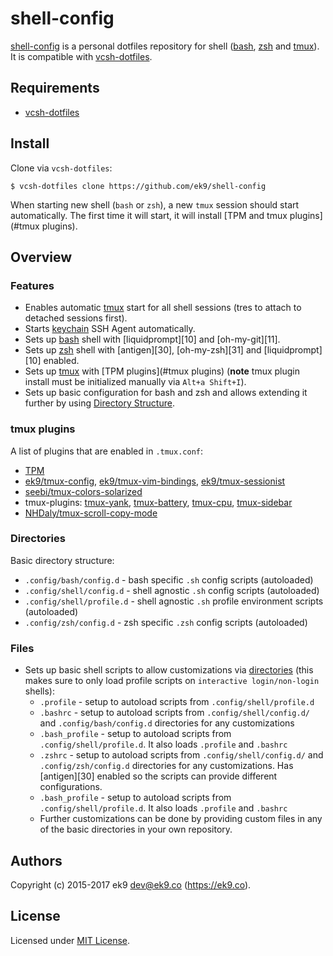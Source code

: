 shell-config
============

[shell-config][0] is a personal dotfiles repository for shell ([bash][2],
[zsh][3] and [tmux][4]). It is compatible with [vcsh-dotfiles][1].

## Requirements

- [vcsh-dotfiles][1]

## Install

Clone via `vcsh-dotfiles`:

    $ vcsh-dotfiles clone https://github.com/ek9/shell-config

When starting new shell (`bash` or `zsh`), a new `tmux` session should start
automatically. The first time it will start, it will install
[TPM and tmux plugins](#tmux plugins).

## Overview

### Features

- Enables automatic [tmux][4] start for all shell sessions (tres to attach to
  detached sessions first).
- Starts [keychain][5] SSH Agent automatically.
- Sets up [bash][2] shell with [liquidprompt][10] and [oh-my-git][11].
- Sets up [zsh][3] shell with [antigen][30], [oh-my-zsh][31] and
  [liquidprompt][10] enabled.
- Sets up [tmux][4] with [TPM plugins](#tmux plugins) (**note** tmux plugin
  install must be initialized manually via `Alt+a Shift+I`).
- Sets up basic configuration for bash and zsh and allows extending it further
  by using [Directory Structure](#Directories).

### tmux plugins

A list of plugins that are enabled in `.tmux.conf`:

- [TPM][40]
- [ek9/tmux-config][41], [ek9/tmux-vim-bindings][42], [ek9/tmux-sessionist][43]
- [seebi/tmux-colors-solarized][44]
- tmux-plugins: [tmux-yank][45], [tmux-battery][46], [tmux-cpu][47],
  [tmux-sidebar][48]
- [NHDaly/tmux-scroll-copy-mode][49]

### Directories

Basic directory structure:

- `.config/bash/config.d` - bash specific `.sh` config scripts (autoloaded)
- `.config/shell/config.d` - shell agnostic `.sh` config scripts
  (autoloaded)
- `.config/shell/profile.d` - shell agnostic `.sh` profile environment
  scripts (autoloaded)
- `.config/zsh/config.d` - zsh specific `.zsh` config scripts (autoloaded)

### Files

- Sets up basic shell scripts to allow customizations via [directories](#Directories)
  (this makes sure to only load profile scripts on `interactive login/non-login` shells):
    - `.profile` - setup to autoload scripts from `.config/shell/profile.d`
    - `.bashrc` - setup to autoload scripts from `.config/shell/config.d/`
      and `.config/bash/config.d` directories for any customizations
    - `.bash_profile` - setup to autoload scripts
      from `.config/shell/profile.d`. It also loads `.profile` and `.bashrc`
    - `.zshrc` - setup to autoload scripts from `.config/shell/config.d/`
      and `.config/zsh/config.d` directories for any customizations. Has
      [antigen][30] enabled so the scripts can provide different
      configurations.
    - `.bash_profile` - setup to autoload scripts
      from `.config/shell/profile.d`. It also loads `.profile` and `.bashrc`
    - Further customizations can be done by providing custom files in any of
      the basic directories in your own repository.

## Authors

Copyright (c) 2015-2017 ek9 <dev@ek9.co> (https://ek9.co).

## License

Licensed under [MIT License](LICENSE).

[0]: https://github.com/ek9/shell-config
[1]: https://github.com/ek9/vcsh-dotfiles
[2]: https://www.gnu.org/software/bash/
[3]: http://www.zsh.org/
[4]: https://github.com/tmux/tmux
[5]: https://github.com/funtoo/keychain
[40]: https://github.com/tmux-plugins/tpm
[41]: https://github.com/ek9/tmux-config
[42]: https://github.com/ek9/tmux-vim-bindings
[43]: https://github.com/ek9/tmux-sessionist
[44]: https://github.com/seebi/tmux-colors-solarized
[45]: https://github.com/tmux-plugins/tmux-yank
[46]: https://github.com/tmux-plugins/tmux-battery
[47]: https://github.com/tmux-plugins/tmux-cpu
[48]: https://github.com/tmux-plugins/tmux-sidebar
[49]: https://github.com/NHDaly/tmux-scroll-copy-mode
